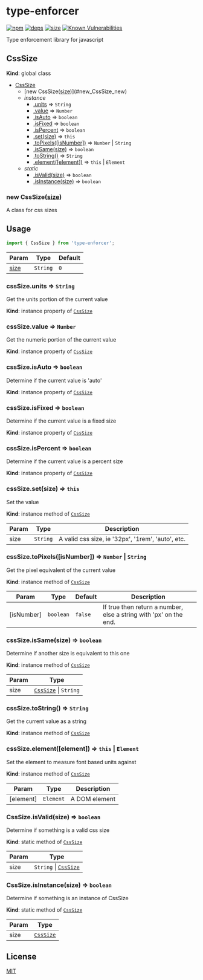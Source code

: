 # type-enforcer
[![npm][npm]][npm-url]
[![deps][deps]][deps-url]
[![size][size]][size-url]
[![Known Vulnerabilities](https://snyk.io/test/github/DarrenPaulWright/type-enforcer/badge.svg?targetFile=package.json)](https://snyk.io/test/github/DarrenPaulWright/type-enforcer?targetFile=package.json)

Type enforcement library for javascript

<a name="CssSize"></a>

## CssSize
**Kind**: global class  

* [CssSize](#CssSize)
    * [new CssSize([size])](#new_CssSize_new)
    * _instance_
        * [.units](#CssSize+units) ⇒ <code>String</code>
        * [.value](#CssSize+value) ⇒ <code>Number</code>
        * [.isAuto](#CssSize+isAuto) ⇒ <code>boolean</code>
        * [.isFixed](#CssSize+isFixed) ⇒ <code>boolean</code>
        * [.isPercent](#CssSize+isPercent) ⇒ <code>boolean</code>
        * [.set(size)](#CssSize+set) ⇒ <code>this</code>
        * [.toPixels([isNumber])](#CssSize+toPixels) ⇒ <code>Number</code> \| <code>String</code>
        * [.isSame(size)](#CssSize+isSame) ⇒ <code>boolean</code>
        * [.toString()](#CssSize+toString) ⇒ <code>String</code>
        * [.element([element])](#CssSize+element) ⇒ <code>this</code> \| <code>Element</code>
    * _static_
        * [.isValid(size)](#CssSize.isValid) ⇒ <code>boolean</code>
        * [.isInstance(size)](#CssSize.isInstance) ⇒ <code>boolean</code>

<a name="new_CssSize_new"></a>

### new CssSize([size])
A class for css sizes

## Usage
``` javascript
import { CssSize } from 'type-enforcer';
```


| Param | Type | Default |
| --- | --- | --- |
| [size] | <code>String</code> | <code>0</code> | 

<a name="CssSize+units"></a>

### cssSize.units ⇒ <code>String</code>
Get the units portion of the current value

**Kind**: instance property of [<code>CssSize</code>](#CssSize)  
<a name="CssSize+value"></a>

### cssSize.value ⇒ <code>Number</code>
Get the numeric portion of the current value

**Kind**: instance property of [<code>CssSize</code>](#CssSize)  
<a name="CssSize+isAuto"></a>

### cssSize.isAuto ⇒ <code>boolean</code>
Determine if the current value is 'auto'

**Kind**: instance property of [<code>CssSize</code>](#CssSize)  
<a name="CssSize+isFixed"></a>

### cssSize.isFixed ⇒ <code>boolean</code>
Determine if the current value is a fixed size

**Kind**: instance property of [<code>CssSize</code>](#CssSize)  
<a name="CssSize+isPercent"></a>

### cssSize.isPercent ⇒ <code>boolean</code>
Determine if the current value is a percent size

**Kind**: instance property of [<code>CssSize</code>](#CssSize)  
<a name="CssSize+set"></a>

### cssSize.set(size) ⇒ <code>this</code>
Set the value

**Kind**: instance method of [<code>CssSize</code>](#CssSize)  

| Param | Type | Description |
| --- | --- | --- |
| size | <code>String</code> | A valid css size, ie '32px', '1rem', 'auto', etc. |

<a name="CssSize+toPixels"></a>

### cssSize.toPixels([isNumber]) ⇒ <code>Number</code> \| <code>String</code>
Get the pixel equivalent of the current value

**Kind**: instance method of [<code>CssSize</code>](#CssSize)  

| Param | Type | Default | Description |
| --- | --- | --- | --- |
| [isNumber] | <code>boolean</code> | <code>false</code> | If true then return a number, else a string with 'px' on the end. |

<a name="CssSize+isSame"></a>

### cssSize.isSame(size) ⇒ <code>boolean</code>
Determine if another size is equivalent to this one

**Kind**: instance method of [<code>CssSize</code>](#CssSize)  

| Param | Type |
| --- | --- |
| size | [<code>CssSize</code>](#CssSize) \| <code>String</code> | 

<a name="CssSize+toString"></a>

### cssSize.toString() ⇒ <code>String</code>
Get the current value as a string

**Kind**: instance method of [<code>CssSize</code>](#CssSize)  
<a name="CssSize+element"></a>

### cssSize.element([element]) ⇒ <code>this</code> \| <code>Element</code>
Set the element to measure font based units against

**Kind**: instance method of [<code>CssSize</code>](#CssSize)  

| Param | Type | Description |
| --- | --- | --- |
| [element] | <code>Element</code> | A DOM element |

<a name="CssSize.isValid"></a>

### CssSize.isValid(size) ⇒ <code>boolean</code>
Determine if something is a valid css size

**Kind**: static method of [<code>CssSize</code>](#CssSize)  

| Param | Type |
| --- | --- |
| size | <code>String</code> \| [<code>CssSize</code>](#CssSize) | 

<a name="CssSize.isInstance"></a>

### CssSize.isInstance(size) ⇒ <code>boolean</code>
Determine if something is an instance of CssSize

**Kind**: static method of [<code>CssSize</code>](#CssSize)  

| Param | Type |
| --- | --- |
| size | [<code>CssSize</code>](#CssSize) | 


## License

[MIT](https://github.com/darrenpaulwright/type-enforcer/blob/master/LICENSE.md)

[npm]: https://img.shields.io/npm/v/type-enforcer.svg
[npm-url]: https://npmjs.com/package/type-enforcer
[deps]: https://david-dm.org/darrenpaulwright/type-enforcer.svg
[deps-url]: https://david-dm.org/darrenpaulwright/type-enforcer
[size]: https://packagephobia.now.sh/badge?p=type-enforcer
[size-url]: https://packagephobia.now.sh/result?p=type-enforcer
